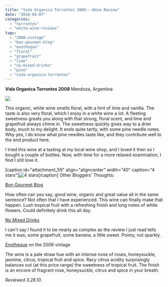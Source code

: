 ```yaml
---
title: "Vida Organica Torrontes 2008---Wine Review"
date: "2010-04-07"
categories: 
  - "torrontes"
  - "white-wine-reviews"
tags: 
  - "2008-vintage"
  - "bon-gourmet-blog"
  - "enotheque"
  - "floral"
  - "grapefruit"
  - "lime"
  - "no-mixed-drinks"
  - "pine"
  - "vida-organica-torrontes"
---
```


**Vida Organica Torrontes 2008** Mendoza, Argentina

![](http://www.rebeccagomezfarrell.com/gourmez/photos/vidaorganicatorrontes.JPG)

This organic, white wine smells floral, with a hint of lime and vanilla. The taste is also very floral, which I enjoy in a white wine a lot. A fleeting sweetness greats you along with that strong, floral scent, and lime and grapefruit always chime in. The sweetness quickly gives way to a drier body, much to my delight. It ends quite tartly, with some pine needle notes. Why yes, I do know what pine needles taste like, and they contribute well to the end product here.

I tried this wine at a tasting at my local wine shop, and I loved it then so I bought a couple of bottles. Now, with time for a more relaxed examination, I find I still love it.

\[caption id="attachment\_59" align="aligncenter" width="40" caption="4 stars"\]![4 stars](http://www.rebeccagomezfarrell.com/wp-content/uploads/2009/02/rating_truffle1.gif "rating_truffle1")\[/caption\]  Other Bloggers' Thoughts:

[Bon Gourmet Blog](http://blog.bon-gourmet.com/2009/11/02/2008-familia-zuccardi--vida-organica-torrontes.aspx?ref=rss)

How often can you say, good wine, organic and great value all in the same sentence? Not often that I have experienced. This wine can finally make that happen. Lush tropical fruit with a refreshing finish and long notes of white flowers. Could definitely drink this all day.

[No Mixed Drinks](http://nomixeddrinks.org/2009/11/28/vida-organica-torrontes/)

I can't say I found it to be nearly as complex as the review I just read tells me it was; some grapefruit, some banana, a little sweet. Pointy, not sparkly.

[Enotheque](http://www.enotheque.com/2006/11/familia-zuccardi-vida-orgnica-label.html) on the 2006 vintage

The wine is a pale straw hue with an intense nose of roses, honeysuckle, jasmine, citrus, tropical fruit and spice. Racy citrus acidity surprisingly balances out (at this price range) the sweetness of tropical fruit. The finish is an encore of fragrant rose, honeysuckle, citrus and spice in your breath.

_Reviewed 3.28.10._
